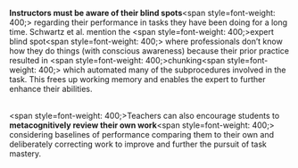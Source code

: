 **Instructors must be aware of their blind spots**<span style=font-weight: 400;> regarding their performance in tasks they have been doing for a long time. Schwartz et al. mention the </span><span style=font-weight: 400;>expert blind spot</span><span style=font-weight: 400;> where professionals don’t know how they do things (with conscious awareness) because their prior practice resulted in </span><span style=font-weight: 400;>chunking</span><span style=font-weight: 400;> which automated many of the subprocedures involved in the task. This frees up working memory and enables the expert to further enhance their abilities.</span></p>  <p><br><span style=font-weight: 400;>Teachers can also encourage students to </span>**metacognitively review their own work**<span style=font-weight: 400;> considering baselines of performance comparing them to their own and deliberately correcting work to improve and further the pursuit of task mastery.</span>